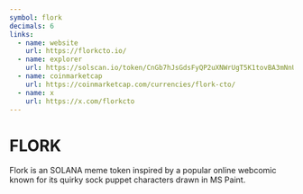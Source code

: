 ```yaml
---
symbol: flork
decimals: 6
links:
  - name: website
    url: https://florkcto.io/
  - name: explorer
    url: https://solscan.io/token/CnGb7hJsGdsFyQP2uXNWrUgT5K1tovBA3mNnUZcTpump
  - name: coinmarketcap
    url: https://coinmarketcap.com/currencies/flork-cto/
  - name: x
    url: https://x.com/florkcto
---
```


# FLORK

Flork is an SOLANA meme token inspired by a popular online webcomic known for its quirky sock puppet characters drawn in MS Paint.

